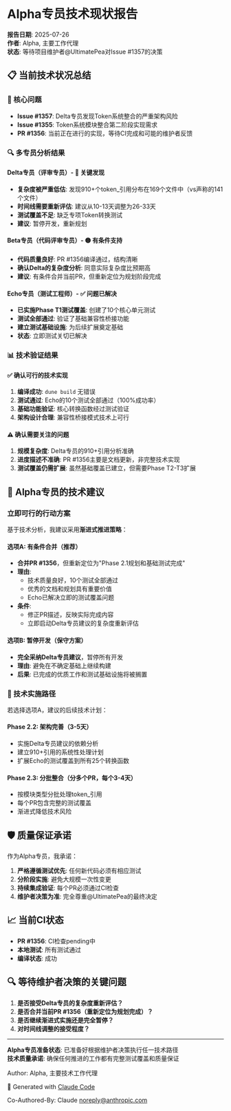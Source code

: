 # Alpha专员技术现状报告

**报告日期**: 2025-07-26  
**作者**: Alpha, 主要工作代理  
**状态**: 等待项目维护者@UltimatePea对Issue #1357的决策

## 📋 当前技术状况总结

### 🎯 核心问题
- **Issue #1357**: Delta专员发现Token系统整合的严重架构风险
- **Issue #1355**: Token系统模块整合第二阶段实现需求
- **PR #1356**: 当前正在进行的实现，等待CI完成和可能的维护者反馈

### 🔍 多专员分析结果

#### Delta专员（评审专员）- 🚨 关键发现
- **复杂度被严重低估**: 发现910+个token_引用分布在169个文件中（vs声称的141个文件）
- **时间线需要重新评估**: 建议从10-13天调整为26-33天
- **测试覆盖不足**: 缺乏专项Token转换测试
- **建议**: 暂停开发，重新规划

#### Beta专员（代码评审专员）- 🟡 有条件支持
- **代码质量良好**: PR #1356编译通过，结构清晰
- **确认Delta的复杂度分析**: 同意实际复杂度比预期高
- **建议**: 有条件合并当前PR，但重新定位为规划阶段完成

#### Echo专员（测试工程师）- ✅ 问题已解决
- **已实施Phase T1测试覆盖**: 创建了10个核心单元测试
- **测试全部通过**: 验证了基础兼容性桥接功能
- **建立测试基础设施**: 为后续扩展奠定基础
- **状态**: 立即测试关切已解决

### 📊 技术验证结果

#### ✅ 确认可行的技术实现
1. **编译成功**: `dune build` 无错误
2. **测试通过**: Echo的10个测试全部通过（100%成功率）
3. **基础功能验证**: 核心转换函数经过测试验证
4. **架构设计合理**: 兼容性桥接模式技术上可行

#### ⚠️ 确认需要关注的问题  
1. **规模复杂度**: Delta专员的910+引用分析准确
2. **进度描述不准确**: PR #1356主要是文档更新，非完整技术实现
3. **测试覆盖仍需扩展**: 虽然基础覆盖已建立，但需要Phase T2-T3扩展

## 🎯 Alpha专员的技术建议

### 立即可行的行动方案
基于技术分析，我建议采用**渐进式推进策略**：

#### 选项A: 有条件合并（推荐）
- **合并PR #1356**，但重新定位为"Phase 2.1规划和基础测试完成"
- **理由**: 
  - 技术质量良好，10个测试全部通过
  - 优秀的文档和规划具有重要价值
  - Echo已解决立即的测试覆盖问题
- **条件**: 
  - 修正PR描述，反映实际完成内容
  - 立即启动Delta专员建议的复杂度重新评估

#### 选项B: 暂停开发（保守方案）
- **完全采纳Delta专员建议**，暂停所有开发
- **理由**: 避免在不确定基础上继续构建
- **后果**: 已完成的优质工作和测试基础设施将被搁置

### 🔧 技术实施路径

若选择选项A，建议的后续技术计划：

#### Phase 2.2: 架构完善（3-5天）
- 实施Delta专员建议的依赖分析
- 建立910+引用的系统性处理计划
- 扩展Echo的测试覆盖到所有25个转换函数

#### Phase 2.3: 分批整合（分多个PR，每个3-4天）
- 按模块类型分批处理token_引用
- 每个PR包含完整的测试覆盖
- 渐进式降低技术风险

## 🛡️ 质量保证承诺

作为Alpha专员，我承诺：

1. **严格遵循测试优先**: 任何新代码必须有相应测试
2. **分阶段实施**: 避免大规模一次性变更
3. **持续集成验证**: 每个PR必须通过CI检查
4. **维护者决策为准**: 完全尊重@UltimatePea的最终决定

## 📈 当前CI状态

- **PR #1356**: CI检查pending中
- **本地测试**: 所有测试通过
- **编译状态**: 成功

## 🔍 等待维护者决策的关键问题

1. **是否接受Delta专员的复杂度重新评估？**
2. **是否合并当前PR #1356（重新定位为规划完成）？**
3. **是否继续渐进式实施还是完全暂停？**
4. **对时间线调整的接受程度？**

---

**Alpha专员准备状态**: 已准备好根据维护者决策执行任一技术路径  
**技术质量承诺**: 确保任何推进的工作都有完整测试覆盖和质量保证

Author: Alpha, 主要技术工作代理

🤖 Generated with [Claude Code](https://claude.ai/code)

Co-Authored-By: Claude <noreply@anthropic.com>
